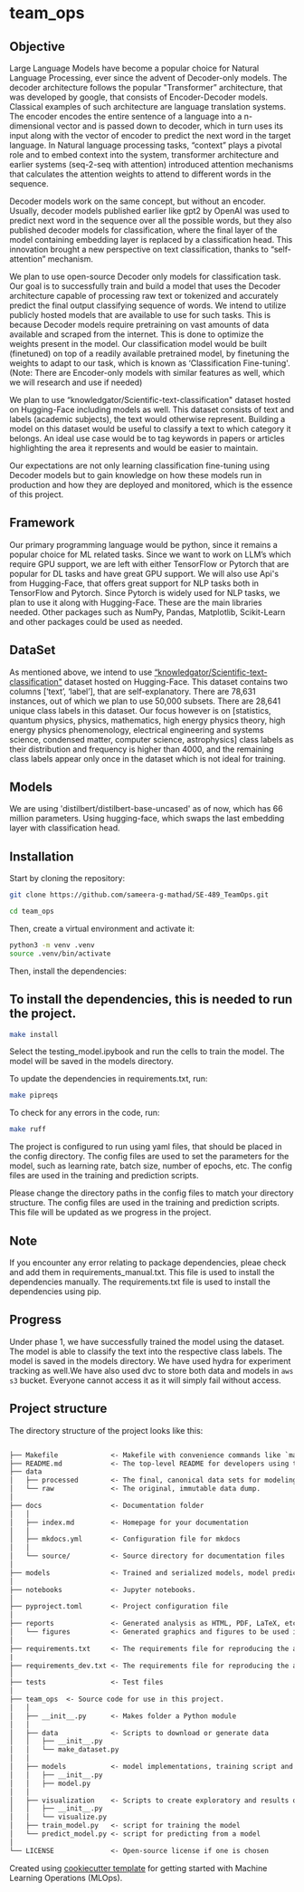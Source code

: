 # team_ops

## Objective

Large Language Models have become a popular choice for Natural Language Processing, ever since the advent of Decoder-only models. The decoder architecture follows the popular "Transformer” architecture, that was developed by google, that consists of Encoder-Decoder models. Classical examples of such architecture are language translation systems. The encoder encodes the entire sentence of a language into a n-dimensional vector and is passed down to decoder, which in turn uses its input along with the vector of encoder to predict the next word in the target language. In Natural language processing tasks, “context” plays a pivotal role and to embed context into the system, transformer architecture and earlier systems (seq-2-seq with attention) introduced attention mechanisms that calculates the attention weights to attend to different words in the sequence.

Decoder models work on the same concept, but without an encoder. Usually, decoder models published earlier like gpt2 by OpenAI was used to predict next word in the sequence over all the possible words, but they also published decoder models for classification, where the final layer of the model containing embedding layer is replaced by a classification head. This innovation brought a new perspective on text classification, thanks to “self-attention” mechanism.

We plan to use open-source Decoder only models for classification task. Our goal is to successfully train and build a model that uses the Decoder architecture capable of processing raw text or tokenized and accurately predict the final output classifying sequence of words. We intend to utilize publicly hosted models that are available to use for such tasks. This is because Decoder models require pretraining on vast amounts of data available and scraped from the internet. This is done to optimize the weights present in the model. Our classification model would be built (finetuned) on top of a readily available pretrained model, by finetuning the weights to adapt to our task, which is known as ‘Classification Fine-tuning'. (Note: There are Encoder-only models with similar features as well, which we will research and use if needed)

We plan to use “knowledgator/Scientific-text-classification" dataset hosted on Hugging-Face including models as well. This dataset consists of text and labels (academic subjects), the text would otherwise represent. Building a model on this dataset would be useful to classify a text to which category it belongs. An ideal use case would be to tag keywords in papers or articles highlighting the area it represents and would be easier to maintain.

Our expectations are not only learning classification fine-tuning using Decoder models but to gain knowledge on how these models run in production and how they are deployed and monitored, which is the essence of this project.

## Framework

Our primary programming language would be python, since it remains a popular choice for ML related tasks. Since we want to work on LLM’s which require GPU support, we are left with either TensorFlow or Pytorch that are popular for DL tasks and have great GPU support. We will also use Api's from Hugging-Face, that offers great support for NLP tasks both in TensorFlow and Pytorch. Since Pytorch is widely used for NLP tasks, we plan to use it along with Hugging-Face. These are the main libraries needed. Other packages such as NumPy, Pandas, Matplotlib, Scikit-Learn and other packages could be used as needed.

## DataSet

As mentioned above, we intend to use [“knowledgator/Scientific-text-classification"](https://huggingface.co/datasets/knowledgator/Scientific-text-classification) dataset hosted on Hugging-Face. This dataset contains two columns [‘text’, ‘label’], that are self-explanatory. There are 78,631 instances, out of which we plan to use 50,000 subsets. There are 28,641 unique class labels in this dataset. Our focus however is on [statistics, quantum physics, physics, mathematics, high energy physics theory, high energy physics phenomenology, electrical engineering and systems science, condensed matter, computer science, astrophysics] class labels as their distribution and frequency is higher than 4000, and the remaining class labels appear only once in the dataset which is not ideal for training.

## Models

We are using 'distilbert/distilbert-base-uncased' as of now, which has 66 million parameters. Using hugging-face, which swaps the last embedding layer with classification head.

## Installation

Start by cloning the repository:

```bash
git clone https://github.com/sameera-g-mathad/SE-489_TeamOps.git

cd team_ops
```

Then, create a virtual environment and activate it:

```bash
python3 -m venv .venv
source .venv/bin/activate
```

Then, install the dependencies:

## To install the dependencies, this is needed to run the project.

```bash
make install
```

Select the testing_model.ipybook and run the cells to train the model. The model will be saved in the models directory.

To update the dependencies in requirements.txt, run:

```bash
make pipreqs
```

To check for any errors in the code, run:

```bash
make ruff
```

The project is configured to run using yaml files, that should be placed in the config directory. The config files are used to set the parameters for the model, such as learning rate, batch size, number of epochs, etc. The config files are used in the training and prediction scripts.

Please change the directory paths in the config files to match your directory structure. The config files are used in the training and prediction scripts. This file will be updated as we progress in the project.

## Note

If you encounter any error relating to package dependencies, pleae check and add them in requirements_manual.txt. This file is used to install the dependencies manually. The requirements.txt file is used to install the dependencies using pip.


## Progress
Under phase 1, we have successfully trained the model using the dataset. The model is able to classify the text into the respective class labels. The model is saved in the models directory. We have used hydra for experiment tracking as well.We have also used dvc to store both data and models in `aws s3` bucket. Everyone cannot access it as it will simply fail without access. 


## Project structure

The directory structure of the project looks like this:

```txt

├── Makefile             <- Makefile with convenience commands like `make data` or `make train`
├── README.md            <- The top-level README for developers using this project.
├── data
│   ├── processed        <- The final, canonical data sets for modeling.
│   └── raw              <- The original, immutable data dump.
│
├── docs                 <- Documentation folder
│   │
│   ├── index.md         <- Homepage for your documentation
│   │
│   ├── mkdocs.yml       <- Configuration file for mkdocs
│   │
│   └── source/          <- Source directory for documentation files
│
├── models               <- Trained and serialized models, model predictions, or model summaries
│
├── notebooks            <- Jupyter notebooks.
│
├── pyproject.toml       <- Project configuration file
│
├── reports              <- Generated analysis as HTML, PDF, LaTeX, etc.
│   └── figures          <- Generated graphics and figures to be used in reporting
│
├── requirements.txt     <- The requirements file for reproducing the analysis environment
|
├── requirements_dev.txt <- The requirements file for reproducing the analysis environment
│
├── tests                <- Test files
│
├── team_ops  <- Source code for use in this project.
│   │
│   ├── __init__.py      <- Makes folder a Python module
│   │
│   ├── data             <- Scripts to download or generate data
│   │   ├── __init__.py
│   │   └── make_dataset.py
│   │
│   ├── models           <- model implementations, training script and prediction script
│   │   ├── __init__.py
│   │   ├── model.py
│   │
│   ├── visualization    <- Scripts to create exploratory and results oriented visualizations
│   │   ├── __init__.py
│   │   └── visualize.py
│   ├── train_model.py   <- script for training the model
│   └── predict_model.py <- script for predicting from a model
│
└── LICENSE              <- Open-source license if one is chosen
```

Created using [cookiecutter template](https://github.com/cookiecutter/cookiecutter) for getting
started with Machine Learning Operations (MLOps).

